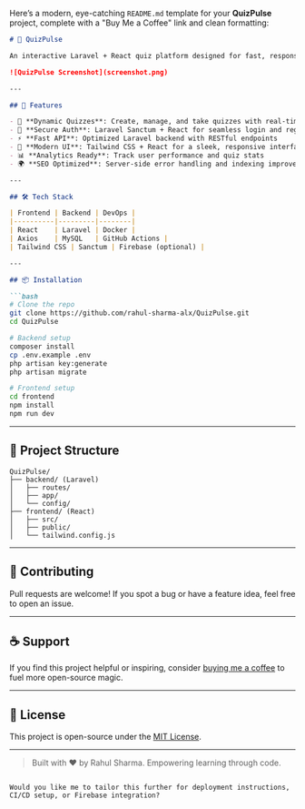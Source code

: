 Here’s a modern, eye-catching `README.md` template for your **QuizPulse** project, complete with a "Buy Me a Coffee" link and clean formatting:

```markdown
# 🎯 QuizPulse

An interactive Laravel + React quiz platform designed for fast, responsive, and engaging assessments. Built for learners, educators, and developers who love clean UI and powerful backend logic.

![QuizPulse Screenshot](screenshot.png)

---

## 🚀 Features

- 🧠 **Dynamic Quizzes**: Create, manage, and take quizzes with real-time scoring
- 🔐 **Secure Auth**: Laravel Sanctum + React for seamless login and registration
- ⚡ **Fast API**: Optimized Laravel backend with RESTful endpoints
- 🎨 **Modern UI**: Tailwind CSS + React for a sleek, responsive interface
- 📊 **Analytics Ready**: Track user performance and quiz stats
- 🌍 **SEO Optimized**: Server-side error handling and indexing improvements

---

## 🛠️ Tech Stack

| Frontend | Backend | DevOps |
|----------|---------|--------|
| React    | Laravel | Docker |
| Axios    | MySQL   | GitHub Actions |
| Tailwind CSS | Sanctum | Firebase (optional) |

---

## 📦 Installation

```bash
# Clone the repo
git clone https://github.com/rahul-sharma-alx/QuizPulse.git
cd QuizPulse

# Backend setup
composer install
cp .env.example .env
php artisan key:generate
php artisan migrate

# Frontend setup
cd frontend
npm install
npm run dev
```

---

## 📁 Project Structure

```
QuizPulse/
├── backend/ (Laravel)
│   ├── routes/
│   ├── app/
│   └── config/
├── frontend/ (React)
│   ├── src/
│   ├── public/
│   └── tailwind.config.js
```

---

## 🤝 Contributing

Pull requests are welcome! If you spot a bug or have a feature idea, feel free to open an issue.

---

## ☕ Support

If you find this project helpful or inspiring, consider [buying me a coffee](https://www.buymeacoffee.com/rahul.sharma.alx) to fuel more open-source magic.

---

## 📄 License

This project is open-source under the [MIT License](LICENSE).

---

> Built with ❤️ by Rahul Sharma. Empowering learning through code.
```

Would you like me to tailor this further for deployment instructions, CI/CD setup, or Firebase integration?